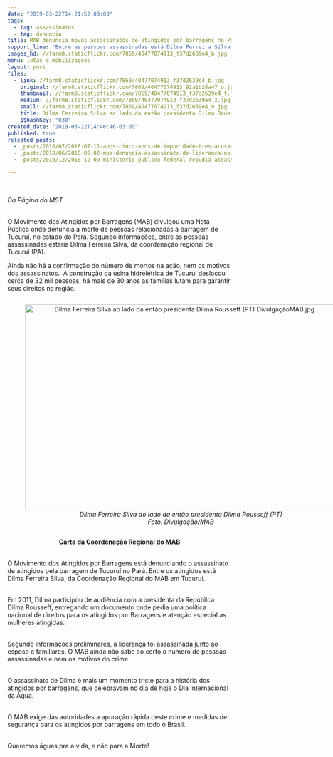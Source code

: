 ```yaml
---
date: "2019-03-22T14:21:52-03:00"
tags:
  - tag: assassinatos
  - tag: denuncia
title: MAB denuncia novos assassinatos de atingidos por barragens no Pará
support_line: "Entre as pessoas assassinadas está Dilma Ferreira Silva, da coordenação regional de Tucuruí (PA)"
images_hd: //farm8.staticflickr.com/7869/40477074913_f37d2639e4_b.jpg
menu: lutas e mobilizações
layout: post
files:
  - link: //farm8.staticflickr.com/7869/40477074913_f37d2639e4_b.jpg
    original: //farm8.staticflickr.com/7869/40477074913_92a1b28a47_o.jpg
    thumbnail: //farm8.staticflickr.com/7869/40477074913_f37d2639e4_t.jpg
    medium: //farm8.staticflickr.com/7869/40477074913_f37d2639e4_z.jpg
    small: //farm8.staticflickr.com/7869/40477074913_f37d2639e4_n.jpg
    title: Dilma Ferreira Silva ao lado da então presidenta Dilma Rousseff (PT) DivulgaçãoMAB.jpg
    $$hashKey: "030"
created_date: "2019-03-22T14:46:46-03:00"
published: true
releated_posts:
  - _posts/2018/07/2018-07-11-apos-cinco-anos-de-impunidade-tres-acusados-de-assassinar-o-militante-fabio-santos-sao-presos.md
  - _posts/2018/06/2018-06-02-mpa-denuncia-assassinato-de-lideranca-no-para.md
  - _posts/2018/12/2018-12-09-ministerio-publico-federal-repudia-assassinato-de-trabalhadores-sem-terra-na-paraiba.md

---
```

<p>&nbsp;</p>

<p><em>Da P&aacute;gina do MST</em><br />
&nbsp;</p>

<p>O Movimento dos Atingidos por Barragens (MAB) divulgou uma Nota P&uacute;blica onde denuncia a morte de pessoas relacionadas &agrave; barragem de Tucuru&iacute;, no estado do Par&aacute;. Segundo informa&ccedil;&otilde;es, entre as pessoas assassinadas estaria Dilma Ferreira Silva, da coordena&ccedil;&atilde;o regional de Tucuru&iacute; (PA).</p>

<p>Ainda n&atilde;o h&aacute; a confirma&ccedil;&atilde;o do n&uacute;mero de mortos na a&ccedil;&atilde;o, nem os motivos dos assassinatos.&nbsp; A constru&ccedil;&atilde;o da usina hidrel&eacute;trica de Tucuru&iacute; deslocou cerca de 32 mil pessoas, h&aacute; mais de 30 anos as fam&iacute;lias lutam para garantir seus direitos na regi&atilde;o.</p>

<div style="text-align:center">
<figure class="image" style="display:inline-block"><img alt="Dilma Ferreira Silva ao lado da então presidenta Dilma Rousseff (PT) DivulgaçãoMAB.jpg" height="462" src="//farm8.staticflickr.com/7869/40477074913_f37d2639e4_b.jpg" width="700" />
<figcaption><em>Dilma Ferreira Silva ao lado da ent&atilde;o presidenta Dilma Rousseff (PT)<br />
Foto: Divulga&ccedil;&atilde;o/MAB</em></figcaption>
</figure>
</div>

<p style="text-align: center;"><strong>Carta da Coordena&ccedil;&atilde;o Regional do MAB</strong><br />
&nbsp;</p>

<p>O Movimento dos Atingidos por Barragens est&aacute; denunciando o assassinato de atingidos pela barragem de Tucuru&iacute; no Par&aacute;. Entre os atingidos est&aacute; Dilma Ferreira Silva, da Coordena&ccedil;&atilde;o Regional do MAB em Tucuru&iacute;.</p>

<p><br />
Em 2011, Dilma participou de audi&ecirc;ncia com a presidenta da Rep&uacute;blica Dilma Rousseff, entregando um documento onde pedia uma pol&iacute;tica nacional de direitos para os atingidos por Barragens e aten&ccedil;&atilde;o especial as mulheres atingidas.<br />
&nbsp;</p>

<p>Segundo informa&ccedil;&otilde;es preliminares, a lideran&ccedil;a foi assassinada junto ao esposo e familiares. O MAB ainda n&atilde;o sabe ao certo o numero de pessoas assassinadas e nem os motivos do crime.</p>

<p><br />
O assassinato de Dilma &eacute; mais um momento triste para a hist&oacute;ria dos atingidos por barragens, que celebravam no dia de hoje o Dia Internacional da &Aacute;gua.<br />
&nbsp;</p>

<p>O MAB exige das autoridades a apura&ccedil;&atilde;o r&aacute;pida deste crime e medidas de seguran&ccedil;a para os atingidos por barragens em todo o Brasil.<br />
&nbsp;</p>

<p>Queremos &aacute;guas pra a vida, e n&atilde;o para a Morte!</p>
